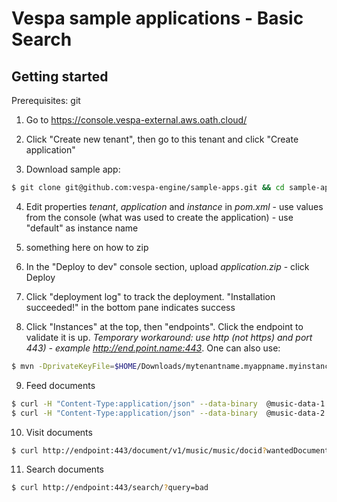 <!-- Copyright 2017 Yahoo Holdings. Licensed under the terms of the Apache 2.0 license. See LICENSE in the project root. -->
# Vespa sample applications - Basic Search

## Getting started
Prerequisites: git

1. Go to https://console.vespa-external.aws.oath.cloud/

2. Click "Create new tenant", then go to this tenant and click "Create application"

3. Download sample app:
```sh
$ git clone git@github.com:vespa-engine/sample-apps.git && cd sample-apps/basic-search
```

4. Edit properties _tenant_, _application_ and _instance_ in _pom.xml_ -
use values from the console (what was used to create the application) - use "default" as instance name

5. something here on how to zip

6. In the "Deploy to dev" console section, upload _application.zip_ - click Deploy

7. Click "deployment log" to track the deployment. "Installation succeeded!" in the bottom pane indicates success 

8. Click "Instances" at the top, then "endpoints". Click the endpoint to validate it is up. _Temporary workaround: use http (not https) and port 443) - example http://end.point.name:443_.
One can also use:
```sh
$ mvn -DprivateKeyFile=$HOME/Downloads/mytenantname.myappname.myinstancename.pem vespa:endpoints # test this!
```

9. Feed documents
```sh
$ curl -H "Content-Type:application/json" --data-binary  @music-data-1.json http://endpoint:443/document/v1/music/music/docid/1
$ curl -H "Content-Type:application/json" --data-binary  @music-data-2.json http://endpoint:443/document/v1/music/music/docid/2
```

10. Visit documents
```sh
$ curl http://endpoint:443/document/v1/music/music/docid?wantedDocumentCount=100
```

11. Search documents
```sh
$ curl http://endpoint:443/search/?query=bad
```
